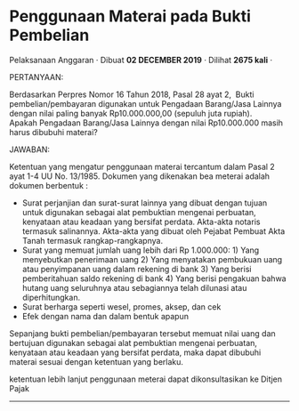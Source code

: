Penggunaan Materai pada Bukti Pembelian
=======================================

Pelaksanaan Anggaran · Dibuat **02 DECEMBER 2019** · Dilihat **2675 kali** ·

PERTANYAAN:

Berdasarkan Perpres Nomor 16 Tahun 2018, Pasal 28 ayat 2,  Bukti pembelian/pembayaran digunakan untuk Pengadaan Barang/Jasa Lainnya dengan nilai paling banyak Rp10.000.000,00 (sepuluh juta rupiah). Apakah Pengadaan Barang/Jasa Lainnya dengan nilai Rp10.000.000 masih harus dibubuhi materai?

JAWABAN:

Ketentuan yang mengatur penggunaan materai tercantum dalam Pasal 2 ayat 1-4 UU No. 13/1985. Dokumen yang dikenakan bea meterai adalah dokumen berbentuk :

*   Surat perjanjian dan surat-surat lainnya yang dibuat dengan tujuan untuk digunakan sebagai alat pembuktian mengenai perbuatan, kenyataan atau keadaan yang bersifat perdata. Akta-akta notaris termasuk salinannya. Akta-akta yang dibuat oleh Pejabat Pembuat Akta Tanah termasuk rangkap-rangkapnya.
*   Surat yang memuat jumlah uang lebih dari Rp 1.000.000: 1) Yang menyebutkan penerimaan uang 2) Yang menyatakan pembukuan uang atau penyimpanan uang dalam rekening di bank 3) Yang berisi pemberitahuan saldo rekening di bank 4) Yang berisi pengakuan bahwa hutang uang seluruhnya atau sebagiannya telah dilunasi atau diperhitungkan.
*   Surat berharga seperti wesel, promes, aksep, dan cek
*   Efek dengan nama dan dalam bentuk apapun

Sepanjang bukti pembelian/pembayaran tersebut memuat nilai uang dan bertujuan digunakan sebagai alat pembuktian mengenai perbuatan, kenyataan atau keadaan yang bersifat perdata, maka dapat dibubuhi materai sesuai dengan ketentuan yang berlaku.

  
ketentuan lebih lanjut penggunaan meterai dapat dikonsultasikan ke Ditjen Pajak

  

  
  
  

* * *